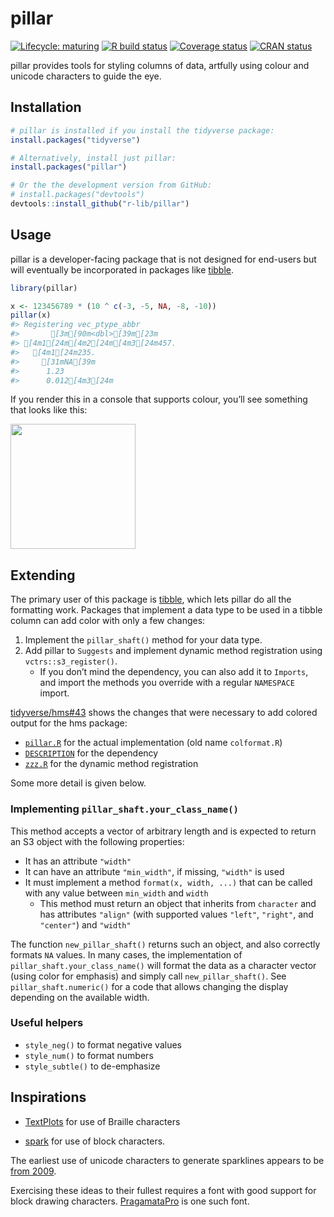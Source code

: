 
<!-- README.md is generated from README.Rmd on GitHub Actions: do not edit by hand -->

# pillar

<!-- badges: start -->

[![Lifecycle:
maturing](https://img.shields.io/badge/lifecycle-maturing-blue.svg)](https://www.tidyverse.org/lifecycle/#maturing)
[![R build
status](https://github.com/r-lib/pillar/workflows/R-CMD-check/badge.svg)](https://github.com/r-lib/pillar/actions)
[![Coverage
status](https://codecov.io/gh/r-lib/pillar/branch/master/graph/badge.svg)](https://codecov.io/github/r-lib/pillar?branch=master)
[![CRAN
status](https://www.r-pkg.org/badges/version/pillar)](https://cran.r-project.org/package=pillar)
<!-- badges: end -->

pillar provides tools for styling columns of data, artfully using colour
and unicode characters to guide the eye.

## Installation

``` r
# pillar is installed if you install the tidyverse package:
install.packages("tidyverse")

# Alternatively, install just pillar:
install.packages("pillar")

# Or the the development version from GitHub:
# install.packages("devtools")
devtools::install_github("r-lib/pillar")
```

## Usage

pillar is a developer-facing package that is not designed for end-users
but will eventually be incorporated in packages like
[tibble](http://tibble.tidyverse.org).

``` r
library(pillar)

x <- 123456789 * (10 ^ c(-3, -5, NA, -8, -10))
pillar(x)
#> Registering vec_ptype_abbr
#>       [3m[90m<dbl>[39m[23m
#> [4m1[24m[4m2[24m[4m3[24m457.    
#>   [4m1[24m235.    
#>     [31mNA[39m     
#>      1.23  
#>      0.012[4m3[24m
```

If you render this in a console that supports colour, you’ll see
something that looks like this:

<img src="man/figures/colours.png" width="200px" />

## Extending

The primary user of this package is
[tibble](https://github.com/tidyverse/tibble), which lets pillar do all
the formatting work. Packages that implement a data type to be used in a
tibble column can add color with only a few changes:

1.  Implement the `pillar_shaft()` method for your data type.
2.  Add pillar to `Suggests` and implement dynamic method registration
    using `vctrs::s3_register()`.
      - If you don’t mind the dependency, you can also add it to
        `Imports`, and import the methods you override with a regular
        `NAMESPACE` import.

[tidyverse/hms\#43](https://github.com/tidyverse/hms/pull/43) shows the
changes that were necessary to add colored output for the hms package:

  - [`pillar.R`](https://github.com/tidyverse/hms/pull/43/files#diff-a63dd6b1da682a8549d03475ac91cdcf)
    for the actual implementation (old name `colformat.R`)
  - [`DESCRIPTION`](https://github.com/tidyverse/hms/pull/43/files#diff-35ba4a2677442e210c23a00a5601aba3)
    for the dependency
  - [`zzz.R`](https://github.com/tidyverse/hms/pull/43/files#diff-e549505eb95036528ca3b125f62915a6)
    for the dynamic method registration

Some more detail is given below.

### Implementing `pillar_shaft.your_class_name()`

This method accepts a vector of arbitrary length and is expected to
return an S3 object with the following properties:

  - It has an attribute `"width"`
  - It can have an attribute `"min_width"`, if missing, `"width"` is
    used
  - It must implement a method `format(x, width, ...)` that can be
    called with any value between `min_width` and `width`
      - This method must return an object that inherits from `character`
        and has attributes `"align"` (with supported values `"left"`,
        `"right"`, and `"center"`) and `"width"`

The function `new_pillar_shaft()` returns such an object, and also
correctly formats `NA` values. In many cases, the implementation of
`pillar_shaft.your_class_name()` will format the data as a character
vector (using color for emphasis) and simply call `new_pillar_shaft()`.
See `pillar_shaft.numeric()` for a code that allows changing the display
depending on the available width.

### Useful helpers

  - `style_neg()` to format negative values
  - `style_num()` to format numbers
  - `style_subtle()` to de-emphasize

## Inspirations

  - [TextPlots](https://github.com/sunetos/TextPlots.jl) for use of
    Braille characters

  - [spark](https://github.com/holman/spark) for use of block
    characters.

The earliest use of unicode characters to generate sparklines appears to
be
[from 2009](https://blog.jonudell.net/2009/01/13/fuel-prices-and-pageviews/).

Exercising these ideas to their fullest requires a font with good
support for block drawing characters.
[PragamataPro](https://www.fsd.it/shop/fonts/pragmatapro/) is one such
font.
